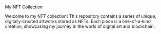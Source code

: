 My NFT Collection

Welcome to my NFT collection! 
This repository contains a series of unique, 
digitally-created artworks stored as NFTs. 
Each piece is a one-of-a-kind creation, 
showcasing my journey in the world of digital art and blockchain.
